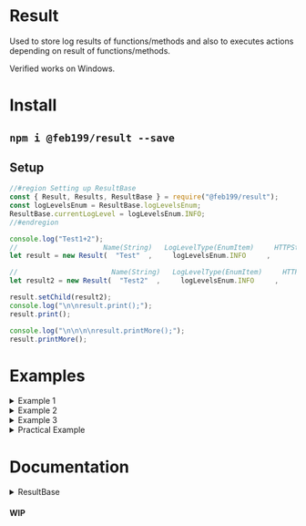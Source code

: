 # Result
Used to store log results of functions/methods and also to executes actions depending on result of functions/methods.

Verified works on Windows.

# Install
## `npm i @feb199/result --save`

## Setup
```js
//#region Setting up ResultBase
const { Result, Results, ResultBase } = require("@feb199/result");
const logLevelsEnum = ResultBase.logLevelsEnum;
ResultBase.currentLogLevel = logLevelsEnum.INFO;
//#endregion

console.log("Test1+2");
//                     Name(String)   LogLevelType(EnumItem)     HTTPStatusCode(Number)   action(Number)         Message(String)          value(Any)
let result = new Result(  "Test"  ,     logLevelsEnum.INFO     ,           200           ,       1       , "Test completed successfully", [0, 1, 7, 3]);

//                       Name(String)   LogLevelType(EnumItem)     HTTPStatusCode(Number)   action(Number)         Message(String)
let result2 = new Result(  "Test2"  ,     logLevelsEnum.INFO     ,           400           ,       0       , "Test2 failed: user error");

result.setChild(result2);
console.log("\n\nresult.print();");
result.print();

console.log("\n\n\n\nresult.printMore();");
result.printMore();
```

# Examples

<details><summary>Example 1</summary>

```js
console.log("\n\n\n\n\nTest3+4");


let result4 = new Result("Test4", logLevelsEnum.INFO, 200, 1, "Test4 completed successfully", [0, 1, 7, 3]);

result4.setParent(new Result("Test3", logLevelsEnum.INFO, 400, 0, "Test3 failed: user error"));

console.log("\n\nresult4.print();");
result4.print();

console.log("\n\n\n\nresult4.printMore();");
result4.printMore();

console.log("\n\n\n\nresult4.printMore(2);");
result4.printMore(2);
```
</details>

<details><summary>Example 2</summary>

```js
console.log("\n\n\n\n\nTest5+6+7+8");


let result5 = new Result("Test5", logLevelsEnum.INFO, 204, 1, "Test5 completed successfully")

result5.setChild(new Results("Test6", 200, 1, [
    new Result("Test7", logLevelsEnum.INFO, 400, 0, "Test7 failed: user error"),
    new Result("Test8", logLevelsEnum.INFO, 200, 1, "Test7 completed successfully", "Returned Text")
]));

console.log("\n\nresult5.print();");
result5.print();

console.log("\n\n\n\nresult5.printMore();");
result5.printMore();
```
</details>

<details><summary>Example 3</summary>

```js
console.log("\n\n\n\n\nTest9+10+testFunct*3");


function testFunct(testVar = null) {
    if(testVar === false) return new Result("Test10: testFunct", logLevelsEnum.WARN, 503, 0, "testVar is false");
    if(testVar === null) return new Result("Test10: testFunct", logLevelsEnum.WARN, 500, 0, "testVar is set to an incorrect value");
    return new Result("Test10: testFunct", logLevelsEnum.WARN, 200, 1, "testVar is set to a correct value");
}

let result9 = new Result("Test9", logLevelsEnum.INFO, 204, 1, "Test5 completed successfully")

let testFunctResults = [
    testFunct(),
    testFunct(false)
]
testFunctResults.push(testFunct(true));
result9.setChild(new Results("Test10", 204, 1, testFunctResults));


console.log("\n\nresult9.print();");
result9.print();

console.log("\n\n\n\nresult9.printMore();");
result9.printMore();
```
</details>

<details><summary>Practical Example</summary>

```js
console.log("\n\n\n\n\nPractical Example:");

var numOfDice = 2;
var total = null;

function setTotalVar(inputTotal) {
    inputTotal = Number(inputTotal);
    if(isNaN(inputTotal)) return new Result("Main: setTotal", logLevelsEnum.INFO, 400, 0, "Need a number");
    if(inputTotal < numOfDice || inputTotal > numOfDice * 6) return new Result("Main: setTotal", logLevelsEnum.INFO, 400, 0, "Cannot set less than numOfDice or set higher than possible (numOfDice * 6)");
    total = inputTotal;
    return new Result("Main: setTotal", logLevelsEnum.DEBUG, 204, 1, `Set 'total' to ${inputTotal}`);
}

function totalVarCallback(totalInput) {
    let result;
    result = setTotalVar(totalInput);

    if(result.action) {
        return result.setParent(new Result("Main - total - totalCallback", logLevelsEnum.DEBUG, 204, 1, "Main totalCallback success"));
    } else {
        return result.setParent(new Result("Main - total - totalCallback", logLevelsEnum.INFO, 400, 0, "Main totalCallback failed - believed to be client error"));
    }
}

let resultMain = new Result("Main", logLevelsEnum.INFO, 204, 1, "Main executed successfully");
resultMain.setChild(totalVarCallback(5));

ResultBase.currentLogLevel = logLevelsEnum.INFO;
console.log("\n\n\nResultBase.currentLogLevel = logLevelsEnum.INFO;\nresultMain.printMore();");
resultMain.printMore();

ResultBase.currentLogLevel = logLevelsEnum.TRACE;
console.log("\n\n\nResultBase.currentLogLevel = logLevelsEnum.TRACE;\nresultMain.printMore();");
resultMain.printMore();
```
</details>

# Documentation

<details><summary>ResultBase</summary>

## `.name, .type, .code, .action` Variable

`.name` (Variable) Name of `this`
Type `String`

`.type` (Variable) Type of `this`
Type `EnumItem`

`.code` (Variable) Code of `this`
Type `Number`

`.action` (Variable) Action of `this`
Type `Number`
<br><br>

## `.currentLogLevel, .logLevelsEnum` Static Variable

`(ResultBase)` = `ResultBase` or `Result` or `Results

`(ResultBase).currentLogLevel` (Static Variable) currentLogLevel of `ResultBase`
Type `EnumItem`

`(ResultBase).logLevelsEnum` (Static Variable) logLevelsEnum of `ResultBase`
Type `Enum`
<br><br>

## `isResult()` Method

Checks if provided result in an instance of ResultBase, dosent check if(type <= currentLogLevel)
`isResult(result)` (Method)
Param `result` = `ResultBase`
Returns `Boolean`
<br><br>

## `.child, setChild(), clearChild()` (Getter, Method, Method)

`.child` (Getter) Gets child of this result, dosent check if(type <= currentLogLevel)
Returns `ResultBase`

`.setChild(result, skipParentAssign?)` (Method) Sets child of `this` to param `result`, dosent check if(type <= currentLogLevel)
Param `result` = `ResultBase`
Param `skipParentAssign` = `Boolean?`
Returns `ResultBase`

`.clearChild(childAllreadyCleared?)` (Method) Clears child of `this`, dosent check if(type <= currentLogLevel)
Param `childAllreadyCleared` = `Boolean?`
Returns `Boolean`
<br><br>

## `.parent, setParent(), clearParent()` (Getter, Method, Method)

`.parent` (Getter) Gets parent of this result, dosent check if(type <= currentLogLevel)
Returns `ResultBase`

`.setParent(result, skipChildAssign?)` (Method) Sets parent of `this` to param `result`, dosent check if(type <= currentLogLevel)
Param `result` = `ResultBase`
Param `skipChildAssign` = `Boolean?`
Returns `ResultBase`

`.clearParent(parentAllreadyCleared?)` (Method) Clears parent of `this`, dosent check if(type <= currentLogLevel)
Param `parentAllreadyCleared` = `Boolean?`
Returns `Boolean`
<br><br>

## `.firstParent, .lastChild` Getter

Gets first parent of this result's whole chain, dosent check if(type <= currentLogLevel)
`.firstParent` (Getter)
Returns `ResultBase`

Gets last child of this result's whole chain, dosent check if(type <= currentLogLevel)
`.lastChild` (Getter)
Returns `ResultBase`
<br><br>

## `.getAll()` Method

Gets a custom amount of results(type <= currentLogLevel)
`.getAll(mode?, toIndex?, collapseMultiResults?, flattenMultiResults?)` (Method)
Param `mode` = `Number?` - `0` = Get all from first parent to last child, `1` = Progress from last child to first parent.
Param `toIndex` = `Number?`
Param `collapseMultiResults` = `Boolean?`
Param `flattenMultiResults` = `Boolean?`
Returns `ResultBase`
<br><br>

## `.print(), .printMore()` Method

Prints this properties, dosent check if(type <= currentLogLevel)
`.print(onlyName?)` (Method)
Param `onlyName` = `String?`
Returns `Boolean`

Print all results(type <= currentLogLevel)
`.printMore(mode?, numToProgress?, collapseMultiResults?)` (Method)
Param `mode` = `Number?` - `0` = Progress from current to last child, `1` = Progress from current to first parent, `2` = Progress from first parent to last child, `3` = Progress from last child to first parent.
Param `numToProgress` = `Number?`
Param `collapseMultiResults` = `Boolean?`
Returns `Boolean`
<br><br>

## `.belowCurrentLogLevel()` Method

Checks whether or not (this.type is <= ResultBase.currentLogLevel)
`.belowCurrentLogLevel()` (Method)
Returns `Boolean`
<br><br>

## `.localEventHandler, .globalEventHandler` ((Setter, Getter), (Setter, Getter))

Get the eventEmmitter that handles events. (Emits: print(String), clear()), localEventHandler overrides static globalEventHandler.
`.localEventHandler()` (Getter)
Returns `EventEmitter?`

Set the eventEmmitter that handles events. (Emits: print(String), clear()), localEventHandler overrides static globalEventHandler.
`.localEventHandler(EventHandler)` (Setter)
Param `EventHandler` = `EventEmitter`
Returns `Boolean`


Get the eventEmmitter that handles events. (Emits: print(String), clear()).
`.globalEventHandler()` (Getter)
Returns `EventEmitter?`

Set the eventEmmitter that handles events. (Emits: print(String), clear()).
`.globalEventHandler(EventHandler)` (Setter)
Param `EventHandler` = `EventEmitter`
Returns `Boolean`
</details>


#### WIP